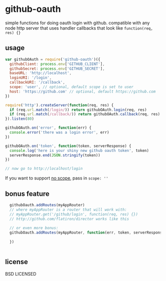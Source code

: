 # github-oauth

simple functions for doing oauth login with github. compatible with any node http server that uses handler callbacks that look like `function(req, res) {}`

## usage

```javascript
var githubOAuth = require('github-oauth')({
  githubClient: process.env['GITHUB_CLIENT'],
  githubSecret: process.env['GITHUB_SECRET'],
  baseURL: 'http://localhost',
  loginURI: '/login',
  callbackURI: '/callback',
  scope: 'user', // optional, default scope is set to user
  host: 'https://github.com' // optional, default https://github.com 
})

require('http').createServer(function(req, res) {
  if (req.url.match(/login/)) return githubOAuth.login(req, res)
  if (req.url.match(/callback/)) return githubOAuth.callback(req, res)
}).listen(80)

githubOAuth.on('error', function(err) {
  console.error('there was a login error', err)
})

githubOAuth.on('token', function(token, serverResponse) {
  console.log('here is your shiny new github oauth token', token)
  serverResponse.end(JSON.stringify(token))
})

// now go to http://localhost/login
```

If you want to support [no scope](https://developer.github.com/v3/oauth/#scopes), pass in `scope: ''`

## bonus feature

```javascript
  githubOauth.addRoutes(myAppRouter)
  // where myAppRouter is a router that will work with:
  // myAppRouter.get('/github/login', function(req, res) {})
  // http://github.com/flatiron/director works like this
  
  // or even more bonus:
  githubOauth.addRoutes(myAppRouter, function(err, token, serverResponse, tokenResponse) {
    
  })
  
```
## license

BSD LICENSED
